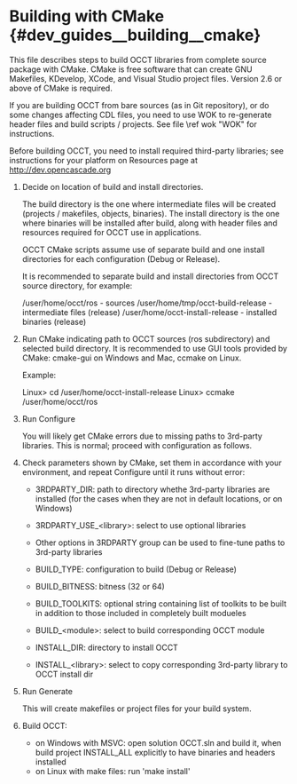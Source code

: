 Building with CMake {#dev_guides__building__cmake}
===================

This file describes steps to build OCCT libraries from complete source package
with CMake. CMake is free software that can create GNU Makefiles, KDevelop, 
XCode, and Visual Studio project files. Version 2.6 or above of CMake is 
required.

If you are building OCCT from bare sources (as in Git repository), or do some 
changes affecting CDL files, you need to use WOK to re-generate header files
and build scripts / projects. See file \ref wok "WOK" for instructions.

Before building OCCT, you need to install required third-party libraries; see
instructions for your platform on Resources page at http://dev.opencascade.org

1.  Decide on location of build and install directories.
    
    The build directory is the one where intermediate files will be created 
    (projects / makefiles, objects, binaries).
    The install directory is the one where binaries will be installed after 
    build, along with header files and resources required for OCCT use in 
    applications.
    
    OCCT CMake scripts assume use of separate build and one install directories
    for each configuration (Debug or Release).
    
    It is recommended to separate build and install directories from OCCT 
    source directory, for example:
    
       /user/home/occt/ros - sources
       /user/home/tmp/occt-build-release - intermediate files (release)
       /user/home/occt-install-release - installed binaries (release)
    
2.  Run CMake indicating path to OCCT sources (ros subdirectory) and selected build directory. 
    It is recommended to use GUI tools provided by CMake: cmake-gui on Windows
    and Mac, ccmake on Linux.
    
    Example:
    
       Linux> cd /user/home/occt-install-release
       Linux> ccmake /user/home/occt/ros
    
3. Run Configure
    
    You will likely get CMake errors due to missing paths to 3rd-party 
    libraries. This is normal; proceed with configuration as follows.
    
4. Check parameters shown by CMake, set them in accordance with your 
    environment, and repeat Configure until it runs without error:
    
    - 3RDPARTY_DIR: path to directory whethe 3rd-party libraries are installed
      (for the cases when they are not in default locations, or on Windows)
    - 3RDPARTY_USE_\<library\>: select to use optional libraries
    - Other options in 3RDPARTY group can be used to fine-tune paths to 
      3rd-party libraries
    
    - BUILD_TYPE: configuration to build (Debug or Release)
    - BUILD_BITNESS: bitness (32 or 64)
    - BUILD_TOOLKITS: optional string containing list of toolkits to be built
      in addition to those included in completely built modueles
    - BUILD_\<module\>: select to build corresponding OCCT module
    
    - INSTALL_DIR: directory to install OCCT
    - INSTALL_\<library\>: select to copy corresponding 3rd-party library to OCCT
      install dir

5. Run Generate

    This will create makefiles or project files for your build system.

6. Build OCCT:

    - on Windows with MSVC: open solution OCCT.sln and build it, when build project INSTALL_ALL explicitly to have binaries and headers installed
    - on Linux with make files: run 'make install'

 
 
